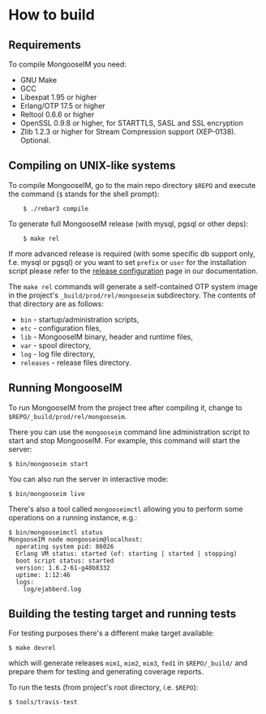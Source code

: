 # How to build

## Requirements

To compile MongooseIM you need:

*   GNU Make
*   GCC
*   Libexpat 1.95 or higher
*   Erlang/OTP 17.5 or higher
*   Reltool 0.6.6 or higher
*   OpenSSL 0.9.8 or higher, for STARTTLS, SASL and SSL encryption
*   Zlib 1.2.3 or higher for Stream Compression support (XEP-0138). Optional.

## Compiling on UNIX-like systems

To compile MongooseIM, go to the main repo directory `$REPO` and execute the command (`$` stands for the shell prompt):


        $ ./rebar3 compile

To generate full MongooseIM release (with mysql, pgsql or other deps):

        $ make rel

If more advanced release is required (with some specific db support only, f.e. mysql or pgsql) or you want to set `prefix` or `user` for the installation script please refer to the [release configuration](release_config.md) page in our documentation.

The `make rel` commands will generate a self-contained OTP system image in the project's `_build/prod/rel/mongooseim` subdirectory.
The contents of that directory are as follows:

*   `bin` - startup/administration scripts,
*   `etc` - configuration files,
*   `lib` - MongooseIM binary, header and runtime files,
*   `var` - spool directory,
*   `log` - log file directory,
*   `releases` - release files directory.

## Running MongooseIM

To run MongooseIM from the project tree after compiling it, change to `$REPO/_build/prod/rel/mongooseim`.

There you can use the `mongooseim` command line administration script to start and stop MongooseIM. For example, this command will start the server:

    $ bin/mongooseim start

You can also run the server in interactive mode:

    $ bin/mongooseim live

There's also a tool called `mongooseimctl` allowing you to perform some operations on a running instance, e.g.:

    $ bin/mongooseimctl status
    MongooseIM node mongooseim@localhost:
      operating system pid: 86026
      Erlang VM status: started (of: starting | started | stopping)
      boot script status: started
      version: 1.6.2-61-g48b8332
      uptime: 1:12:46
      logs:
        log/ejabberd.log

## Building the testing target and running tests

For testing purposes there's a different make target available:

    $ make devrel

which will generate releases `mim1`, `mim2`, `mim3`, `fed1` in `$REPO/_build/` and prepare them for testing and generating coverage reports.

To run the tests (from project's root directory, i.e. `$REPO`):

    $ tools/travis-test

